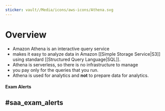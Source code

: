 ```yaml
---
sticker: vault//Media/icons/aws-icons/Athena.svg
---
```

# Overview

- Amazon Athena is an interactive query service
- makes it easy to analyze data in Amazon [[Simple Storage Service|S3]] using standard [[Structured Query Language|SQL]]. 
- Athena is serverless, so there is no infrastructure to manage
- you pay only for the queries that you run. 
- Athena is used for analytics and **not** to prepare data for analytics.

#### Exam Alerts
#saa_exam_alerts 
- 







